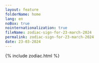 ```yaml
---
layout: feature
folderName: home
lang: en
noBox: true
nointernationalization: true
fileName: zodiac-sign-for-23-march-2024
permalink: zodiac-sign-for-23-march-2024
date: 23-03-2024
---
```

{% include zodiac.html %}
